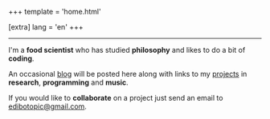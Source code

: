 +++
template = 'home.html'

[extra]
lang = 'en'
+++

---

I'm a **food scientist** who has studied **philosophy** 
and likes to do a bit of **coding**.

An occasional [blog](@/blog/_index.md) will be posted here along 
with links to my [projects](@/projects/_index.md) in **research**, 
**programming** and **music**.

If you would like to **collaborate** on a project just send an email 
to [edibotopic@gmail.com](mailto:edibotopic@gmail.com).
